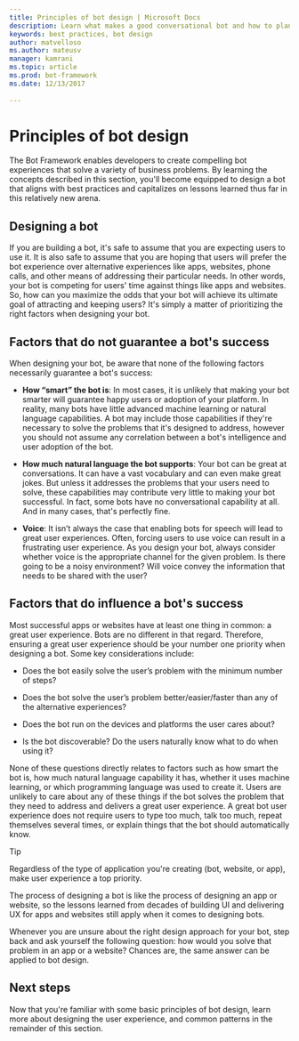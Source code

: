 ```yaml
---
title: Principles of bot design | Microsoft Docs
description: Learn what makes a good conversational bot and how to plan and design bots to fit your needs and delight your users.
keywords: best practices, bot design 
author: matvelloso
ms.author: mateusv
manager: kamrani
ms.topic: article
ms.prod: bot-framework
ms.date: 12/13/2017
 
---
```


# Principles of bot design

The Bot Framework enables developers to create compelling bot experiences that solve a variety of business problems. By learning the concepts described in this section, you'll become equipped to design a bot that aligns with best practices and capitalizes on lessons learned thus far in this relatively new arena. 

## Designing a bot

If you are building a bot, it's safe to assume that you are expecting users to use it. 
It is also safe to assume that you are hoping that users will prefer the bot experience over alternative experiences like apps, websites, phone calls, and other means of addressing their particular needs. 
In other words, your bot is competing for users' time against things like apps and websites. 
So, how can you maximize the odds that your bot will achieve its ultimate goal of attracting and keeping users? 
It's simply a matter of prioritizing the right factors when designing your bot.

## Factors that do not guarantee a bot's success

When designing your bot, be aware that none of the following factors necessarily guarantee a bot's success: 

- **How “smart” the bot is**: 
In most cases, it is unlikely that making your bot smarter will guarantee happy users or adoption of your platform. In reality, many bots have little advanced machine learning or natural language capabilities. A bot may include those capabilities if they're necessary to solve the problems that it's designed to address, however you should not assume any correlation between a bot's intelligence and user adoption of the bot.

- **How much natural language the bot supports**: 
Your bot can be great at conversations. 
It can have a vast vocabulary and can even make great jokes. 
But unless it addresses the problems that your users need to solve, these capabilities may contribute very little to making your bot successful. 
In fact, some bots have no conversational capability at all. And in many cases, that's perfectly fine.

- **Voice**: 
It isn’t always the case that enabling bots for speech will lead to great user experiences. 
Often, forcing users to use voice can result in a frustrating user experience. 
As you design your bot, always consider whether voice is the appropriate channel for the given problem. 
Is there going to be a noisy environment? 
Will voice convey the information that needs to be shared with the user? 

## Factors that do influence a bot's success

Most successful apps or websites have at least one thing in common: a great user experience. 
Bots are no different in that regard. 
Therefore, ensuring a great user experience should be your number one priority when designing a bot. 
Some key considerations include:

- Does the bot easily solve the user’s problem with the minimum number of steps?

- Does the bot solve the user’s problem better/easier/faster than any of the alternative experiences?

- Does the bot run on the devices and platforms the user cares about?

- Is the bot discoverable? Do the users naturally know what to do when using it?

None of these questions directly relates to factors such as how smart the bot is, how much natural language capability it has, whether it uses machine learning, or which programming language was used to create it. Users are unlikely to care about any of these things if the bot solves the problem that they need to address and delivers a great user experience. A great bot user experience does not require users to type too much, talk too much, repeat themselves several times, or explain things that the bot should automatically know.

> [!TIP]
> Regardless of the type of application you're creating (bot, website, or app), make user experience a top priority.

The process of designing a bot is like the process of designing an app or website, so
the lessons learned from decades of building UI and delivering UX for apps and websites still apply when it comes to designing bots. 

Whenever you are unsure about the right design approach for your bot, step back and ask yourself the following question: how would you solve that problem in an app or a website? Chances are, the same answer can be applied to bot design. 

## Next steps

Now that you're familiar with some basic principles of bot design, learn more about designing the user experience, and common patterns in the remainder of this section.